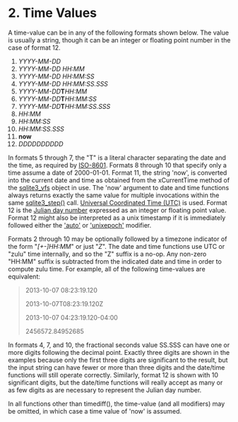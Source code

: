 # 2\. Time Values


A time\-value can be in any of the following formats shown below.
The value is usually a string, though it can be an integer or floating
point number in the case of format 12\.



1. *YYYY\-MM\-DD*
2. *YYYY\-MM\-DD HH:MM*
3. *YYYY\-MM\-DD HH:MM:SS*
4. *YYYY\-MM\-DD HH:MM:SS.SSS*
5. *YYYY\-MM\-DD***T***HH:MM*
6. *YYYY\-MM\-DD***T***HH:MM:SS*
7. *YYYY\-MM\-DD***T***HH:MM:SS.SSS*
8. *HH:MM*
9. *HH:MM:SS*
10. *HH:MM:SS.SSS*
11. **now**
12. *DDDDDDDDDD*



In formats 5 through 7, the "T" is a literal character separating 
the date and the time, as required by 
[ISO\-8601](http://www.w3c.org/TR/NOTE-datetime). 
Formats 8 through 10 that specify only a time assume a date of 
2000\-01\-01\. Format 11, the string 'now', is converted into the 
current date and time as obtained from the xCurrentTime method
of the [sqlite3\_vfs](c3ref/vfs.html) object in use.
The 'now' argument to date and time functions always returns exactly the
same value for multiple invocations within the same [sqlite3\_step()](c3ref/step.html) call.
[Universal Coordinated Time (UTC)](http://en.wikipedia.org/wiki/Coordinated_Universal_Time) is used. 
Format 12 is the 
[Julian day number](http://en.wikipedia.org/wiki/Julian_day)
expressed as an integer or floating point value.
Format 12 might also be interpreted as a unix timestamp if it is immediately followed
either the ['auto'](lang_datefunc.html#automod) or ['unixepoch'](lang_datefunc.html#jdmod) modifier.




Formats 2 through 10 may be optionally followed by a timezone indicator of the form
"*\[\+\-]HH:MM*" or just "*Z*". The date and time functions use UTC or "zulu"
time internally, and so the "Z" suffix is a no\-op. Any non\-zero "HH:MM" suffix is
subtracted from the indicated date and time in order to compute zulu time.
For example, all of the following time\-values are equivalent:




> 2013\-10\-07 08:23:19\.120  
> 
> 2013\-10\-07T08:23:19\.120Z  
> 
> 2013\-10\-07 04:23:19\.120\-04:00  
> 
> 2456572\.84952685



In formats 4, 7, and 10, the fractional seconds value SS.SSS can have
one or more digits following the decimal point. Exactly three digits are
shown in the examples because only the first three digits are significant
to the result, but the input string can have fewer or more than three digits
and the date/time functions will still operate correctly.
Similarly, format 12 is shown with 10 significant digits, but the date/time
functions will really accept as many or as few digits as are necessary to
represent the Julian day number.




In all functions other than timediff(),
the time\-value (and all modifiers) may be omitted, in which case a time
value of 'now' is assumed.




